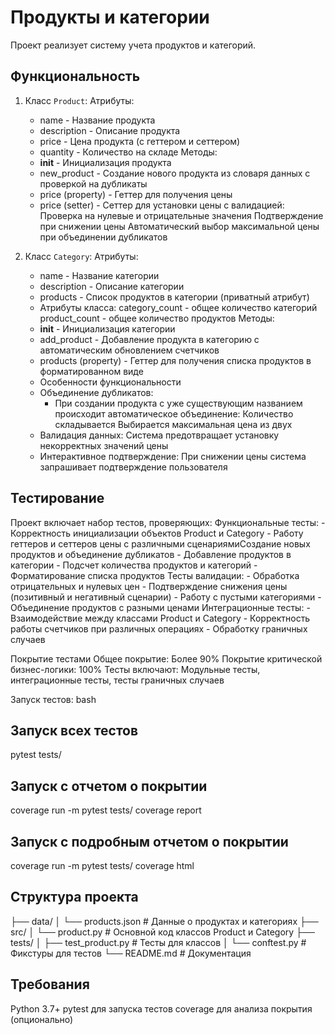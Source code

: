 # Продукты и категории

Проект реализует систему учета продуктов и категорий.

## Функциональность

1. Класс `Product`:
   Атрибуты:
    - name - Название продукта
    - description - Описание продукта 
    - price - Цена продукта (с геттером и сеттером)
    - quantity - Количество на складе
   Методы:
    - __init__ - Инициализация продукта
    - new_product - Создание нового продукта из словаря данных с проверкой на дубликаты
    - price (property) - Геттер для получения цены
    - price (setter) - Сеттер для установки цены с валидацией:
          Проверка на нулевые и отрицательные значения
          Подтверждение при снижении цены
          Автоматический выбор максимальной цены при объединении дубликатов

2. Класс `Category`:
   Атрибуты:
    - name - Название категории
    - description - Описание категории
    - products - Список продуктов в категории (приватный атрибут)
    - Атрибуты класса:
          category_count - общее количество категорий
          product_count - общее количество продуктов
    Методы:
    - __init__ - Инициализация категории
    - add_product - Добавление продукта в категорию с автоматическим обновлением счетчиков
    - products (property) - Геттер для получения списка продуктов в форматированном виде
    - Особенности функциональности
    - Объединение дубликатов:
        - При создании продукта с уже существующим названием происходит автоматическое объединение:
            Количество складывается
            Выбирается максимальная цена из двух
    - Валидация данных: Система предотвращает установку некорректных значений цены
    - Интерактивное подтверждение: При снижении цены система запрашивает подтверждение пользователя

## Тестирование

Проект включает набор тестов, проверяющих:
    Функциональные тесты:
        - Корректность инициализации объектов Product и Category
        - Работу геттеров и сеттеров цены с различными сценариямиСоздание новых продуктов и объединение дубликатов
        - Добавление продуктов в категории
        - Подсчет количества продуктов и категорий
        - Форматирование списка продуктов
    Тесты валидации:
        - Обработка отрицательных и нулевых цен
        - Подтверждение снижения цены (позитивный и негативный сценарии)
        - Работу с пустыми категориями
        - Объединение продуктов с разными ценами
    Интеграционные тесты:
        - Взаимодействие между классами Product и Category
        - Корректность работы счетчиков при различных операциях
        - Обработку граничных случаев
    
Покрытие тестами
Общее покрытие: Более 90%
Покрытие критической бизнес-логики: 100%
Тесты включают: Модульные тесты, интеграционные тесты, тесты граничных случаев

Запуск тестов:
bash

## Запуск всех тестов
pytest tests/

## Запуск с отчетом о покрытии
coverage run -m pytest tests/
coverage report

## Запуск с подробным отчетом о покрытии
coverage run -m pytest tests/
coverage html

## Структура проекта

├── data/
│   └── products.json       # Данные о продуктах и категориях
├── src/
│   └── product.py          # Основной код классов Product и Category
├── tests/
│   ├── test_product.py     # Тесты для классов
│   └── conftest.py         # Фикстуры для тестов
└── README.md               # Документация

## Требования
Python 3.7+
pytest для запуска тестов
coverage для анализа покрытия (опционально)